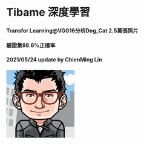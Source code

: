 # Tibame 深度學習

#### Transfor Learning@VGG16分析Dog_Cat 2.5萬張照片

#### 驗證集98.6%正確率

#### 2021/05/24 update by ChienMing Lin

![image](https://github.com/babymlin/TQC_AI_Licence/blob/main/Q.png?raw=true)











